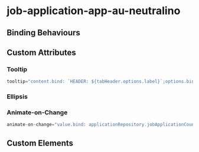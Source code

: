 # job-application-app-au-neutralino

## Binding Behaviours

## Custom Attributes

### Tooltip

```ts
tooltip="content.bind: `HEADER: ${tabHeader.options.label}`;options.bind: {placement: 'bottom'};"
```

### Ellipsis

### Animate-on-Change

```ts
animate-on-change="value.bind: applicationRepository.jobApplicationCount; duration: 10s; delay: 5s;"
```

## Custom Elements
